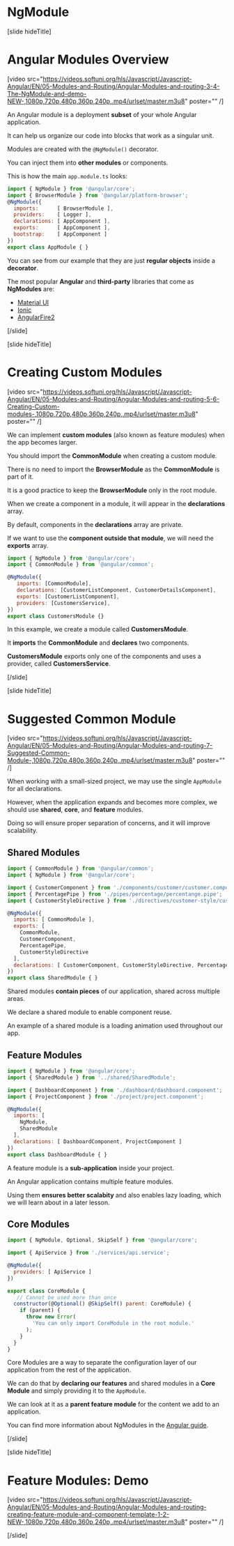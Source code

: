 # NgModule

[slide hideTitle]

# Angular Modules Overview

[video src="https://videos.softuni.org/hls/Javascript/Javascript-Angular/EN/05-Modules-and-Routing/Angular-Modules-and-routing-3-4-The-NgModule-and-demo-NEW-,1080p,720p,480p,360p,240p,.mp4/urlset/master.m3u8" poster="" /]

An Angular module is a deployment **subset** of your whole Angular application.

It can help us organize our code into blocks that work as a singular unit.

Modules are created with the `@NgModule()` decorator.

You can inject them into **other modules** or components.

This is how the main `app.module.ts` looks:

```js
import { NgModule } from '@angular/core';
import { BrowserModule } from '@angular/platform-browser';
@NgModule({
  imports:      [ BrowserModule ],
  providers:    [ Logger ],
  declarations: [ AppComponent ],
  exports:      [ AppComponent ],
  bootstrap:    [ AppComponent ]
})
export class AppModule { }
```

You can see from our example that they are just **regular objects** inside a **decorator**.

The most popular **Angular** and **third-party** libraries that come as **NgModules** are:

- [Material UI](https://material.angular.io/)
- [Ionic](https://ionicframework.com/)
- [AngularFire2](https://github.com/IdanCo/angularfire2)

[/slide]

[slide hideTitle]

# Creating Custom Modules

[video src="https://videos.softuni.org/hls/Javascript/Javascript-Angular/EN/05-Modules-and-Routing/Angular-Modules-and-routing-5-6-Creating-Custom-modules-,1080p,720p,480p,360p,240p,.mp4/urlset/master.m3u8" poster="" /]

We can implement **custom modules** (also known as feature modules) when the app becomes larger.

You should import the **CommonModule** when creating a custom module. 

There is no need to import the **BrowserModule** as the **CommonModule** is part of it.

It is a good practice to keep the **BrowserModule** only in the root module.

When we create a component in a module, it will appear in the **declarations** array.

By default, components in the **declarations** array are private.

If we want to use the **component outside that module**, we will need the **exports** array.

```js
import { NgModule } from '@angular/core';
import { CommonModule } from '@angular/common';

@NgModule({
   imports: [CommonModule],
   declarations: [CustomerListComponent, CustomerDetailsComponent],
   exports: [CustomerListComponent],
   providers: [CustomersService],
})
export class CustomersModule {}
```

In this example, we create a module called **CustomersModule**.

It **imports** the **CommonModule** and **declares** two components.

**CustomersModule** exports only one of the components and uses a provider, called **CustomersService**.

[/slide]

[slide hideTitle]

# Suggested Common Module

[video src="https://videos.softuni.org/hls/Javascript/Javascript-Angular/EN/05-Modules-and-Routing/Angular-Modules-and-routing-7-Suggested-Common-Module-,1080p,720p,480p,360p,240p,.mp4/urlset/master.m3u8" poster="" /]

When working with a small-sized project, we may use the single `AppModule` for all declarations.

However, when the application expands and becomes more complex, we should use **shared**, **core**, and **feature** modules.

Doing so will ensure proper separation of concerns, and it will improve scalability.

## Shared Modules

```js
import { CommonModule } from '@angular/common';
import { NgModule } from '@angular/core';

import { CustomerComponent } from './components/customer/customer.component';
import { PercentagePipe } from './pipes/percentage/percentange.pipe';
import { CustomerStyleDirective } from './directives/customer-style/customer-style.directive';

@NgModule({
  imports: [ CommonModule ],
  exports: [
    CommonModule,
    CustomerComponent,
    PercentagePipe,
    CustomerStyleDirective 
  ],
  declarations: [ CustomerComponent, CustomerStyleDirective, PercentagePipe ]
})
export class SharedModule { }
```

Shared modules **contain pieces** of our application, shared across multiple areas.

We declare a shared module to enable component reuse.

An example of a shared module is a loading animation used throughout our app.

## Feature Modules

```js
import { NgModule } from '@angular/core';
import { SharedModule } from '../shared/SharedModule';

import { DashboardComponent } from './dashboard/dashboard.component';
import { ProjectComponent } from './project/project.component';

@NgModule({
  imports: [
    NgModule,
    SharedModule
  ],
  declarations: [ DashboardComponent, ProjectComponent ]
})
export class DashboardModule { }
```

A feature module is a **sub-application** inside your project.

An Angular application contains multiple feature modules.

Using them **ensures better scalabity** and also enables lazy loading, which we will learn about in a later lesson.

## Core Modules

```js
import { NgModule, Optional, SkipSelf } from '@angular/core';

import { ApiService } from './services/api.service';

@NgModule({
  providers: [ ApiService ]
})

export class CoreModule {
   // Cannot be used more than once
  constructor(@Optional() @SkipSelf() parent: CoreModule) {
    if (parent) {
      throw new Error(
        'You can only import CoreModule in the root module.'
      );
    }
  }
}
```

Core Modules are a way to separate the configuration layer of our application from the rest of the application.

We can do that by **declaring our features** and shared modules in a **Core Module** and simply providing it to the `AppModule`.

We can look at it as a **parent feature module** for the content we add to an application.

You can find more information about NgModules in the [Angular guide](https://angular.io/guide/ngmodules).

[/slide]

[slide hideTitle]

# Feature Modules: Demo

[video src="https://videos.softuni.org/hls/Javascript/Javascript-Angular/EN/05-Modules-and-Routing/Angular-Modules-and-routing-creating-feature-module-and-component-template-1-2-NEW-,1080p,720p,480p,360p,240p,.mp4/urlset/master.m3u8" poster="" /]

[/slide]